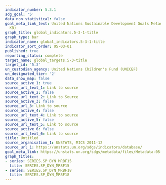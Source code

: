 ```yaml
---
indicator_number: 5.3.1
sdg_goal: '5'
data_non_statistical: false
goal_meta_link_text: United Nations Sustainable Development Goals Metadata (PDF 207
  KB)
graph_title: global_indicators.5-3-1-title
graph_type: bar
indicator_name: global_indicators.5-3-1-title
indicator_sort_order: 05-03-01
published: true
reporting_status: complete
target_name: global_targets.5-3-title
target_id: '5.3'
un_custodian_agency: United Nations Children's Fund (UNICEF)
un_designated_tier: '2'
data_show_map: false
source_active_1: true
source_url_text_1: Link to source
source_active_2: false
source_url_text_2: Link to Source
source_active_3: false
source_url_3: Link to source
source_active_4: false
source_url_text_4: Link to source
source_active_5: false
source_url_text_5: Link to source
source_active_6: false
source_url_text_6: Link to source
title: Untitled
source_organisation_1: UNSTATS, MICS 2011-12  
source_url_1: https://unstats.un.org/sdgs/indicators/database/
goal_meta_link: https://unstats.un.org/sdgs/metadata/files/Metadata-05-03-01.pdf
graph_titles:
- series: SERIES.SP_DYN_MRBF15
  title: SERIES.SP_DYN_MRBF15
- series: SERIES.SP_DYN_MRBF18
  title: SERIES.SP_DYN_MRBF18
---
```

